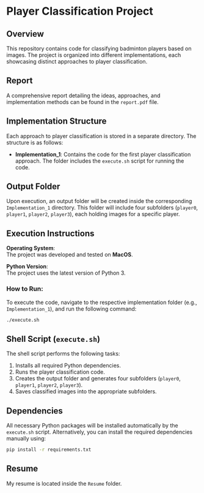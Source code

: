
# Player Classification Project

## Overview

This repository contains code for classifying badminton players based on images. The project is organized into different implementations, each showcasing distinct approaches to player classification.

## Report

A comprehensive report detailing the ideas, approaches, and implementation methods can be found in the `report.pdf` file.

## Implementation Structure

Each approach to player classification is stored in a separate directory. The structure is as follows:

- **Implementation_1**: Contains the code for the first player classification approach. The folder includes the `execute.sh` script for running the code.

## Output Folder

Upon execution, an output folder will be created inside the corresponding `Implementation_1` directory. This folder will include four subfolders (`player0`, `player1`, `player2`, `player3`), each holding images for a specific player.

## Execution Instructions

**Operating System**:  
The project was developed and tested on **MacOS**.

**Python Version**:  
The project uses the latest version of Python 3.

### How to Run:

To execute the code, navigate to the respective implementation folder (e.g., `Implementation_1`), and run the following command:

```bash
./execute.sh
```

## Shell Script (`execute.sh`)

The shell script performs the following tasks:

1. Installs all required Python dependencies.
2. Runs the player classification code.
3. Creates the output folder and generates four subfolders (`player0`, `player1`, `player2`, `player3`).
4. Saves classified images into the appropriate subfolders.

## Dependencies

All necessary Python packages will be installed automatically by the `execute.sh` script. Alternatively, you can install the required dependencies manually using:

```bash
pip install -r requirements.txt
```

## Resume

My resume is located inside the `Resume` folder.
